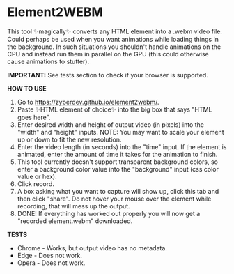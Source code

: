 # Element2WEBM
This tool ✨magically✨ converts any HTML element into a .webm video file. Could perhaps be used when you want animations while loading things in the background. In such situations you shouldn't handle animations on the CPU and instead run them in parallel on the GPU (this could otherwise cause animations to stutter).

**IMPORTANT:** See tests section to check if your browser is supported.

**HOW TO USE**
1. Go to https://zyberdev.github.io/element2webm/.
2. Paste ✨HTML element of choice✨ into the big box that says "HTML goes here".
3. Enter desired width and height of output video (in pixels) into the "width" and "height" inputs. NOTE: You may want to scale your element up or down to fit the new resolution.
4. Enter the video length (in seconds) into the "time" input. If the element is animated, enter the amount of time it takes for the animation to finish.
5. This tool currently doesn't support transparent background colors, so enter a background color value into the "background" input (css color value or hex).
6. Click record.
7. A box asking what you want to capture will show up, click this tab and then click "share". Do not hover your mouse over the element while recording, that will mess up the output.
8. DONE! If everything has worked out properly you will now get a "recorded element.webm" downloaded.

**TESTS**
- Chrome - Works, but output video has no metadata.
- Edge - Does not work.
- Opera - Does not work.
